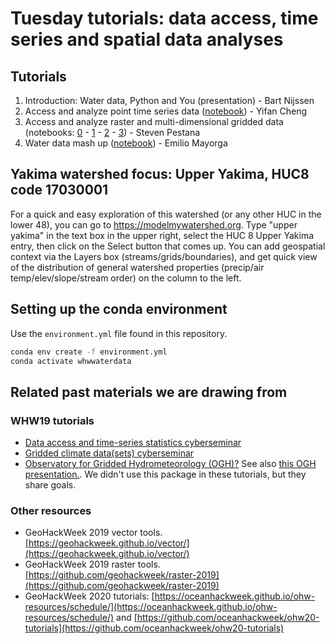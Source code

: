 # Tuesday tutorials: data access, time series and spatial data analyses

## Tutorials

1. Introduction: Water data, Python and You (presentation) - Bart Nijssen
2. Access and analyze point time series data ([notebook](point_data_tutorial.ipynb)) - Yifan Cheng
3. Access and analyze raster and multi-dimensional gridded data 
  (notebooks: [0](gridded_data_tutorial_0.ipynb) - [1](gridded_data_tutorial_1.ipynb) - 
  [2](gridded_data_tutorial_2.ipynb) - [3](gridded_data_tutorial_3.ipynb)) - Steven Pestana
4. Water data mash up ([notebook](mashup_waterbudget.ipynb)) - Emilio Mayorga


## Yakima watershed focus: Upper Yakima, HUC8 code 17030001

For a quick and easy exploration of this watershed (or any other HUC in the lower 48), you can go to https://modelmywatershed.org. Type "upper yakima" in the text box in the upper right, select the HUC 8 Upper Yakima entry, then click on the Select button that comes up. You can add geospatial context via the Layers box (streams/grids/boundaries), and get quick view of the distribution of general watershed properties (precip/air temp/elev/slope/stream order) on the column to the left.


## Setting up the conda environment

Use the `environment.yml` file found in this repository.

```bash
conda env create -f environment.yml
conda activate whwwaterdata
```


## Related past materials we are drawing from

### WHW19 tutorials
- [Data access and time-series statistics cyberseminar](https://github.com/waterhackweek/tsdata_access)
- [Gridded climate data(sets) cyberseminar](https://github.com/waterhackweek/gridded_data)
- [Observatory for Gridded Hydrometeorology (OGH)?](https://github.com/waterhackweek/OGH_group_tutorial) See also [this OGH presentation.](https://github.com/Freshwater-Initiative/OGH_group_tutorial/blob/master/intro_to_ogh.pdf). We didn't use this package in these tutorials, but they share goals.

### Other resources
- GeoHackWeek 2019 vector tools. [https://geohackweek.github.io/vector/](https://geohackweek.github.io/vector/)
- GeoHackWeek 2019 raster tools. [https://github.com/geohackweek/raster-2019](https://github.com/geohackweek/raster-2019)
- GeoHackWeek 2020 tutorials: [https://oceanhackweek.github.io/ohw-resources/schedule/](https://oceanhackweek.github.io/ohw-resources/schedule/) and [https://github.com/oceanhackweek/ohw20-tutorials](https://github.com/oceanhackweek/ohw20-tutorials)
